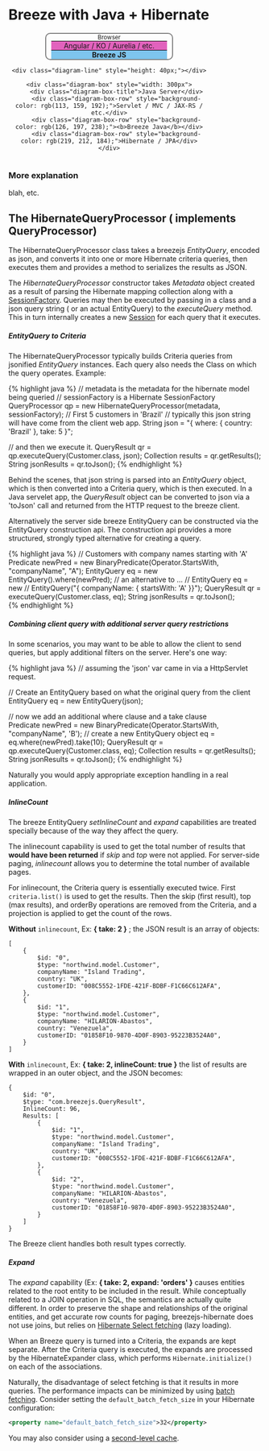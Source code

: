---
---

# Breeze with Java + Hibernate


<style>
.diagram {
	text-align: center;
	display: flex;
	flex-direction: column;
}
.diagram .diagram-box {
	border: 2px solid gray; border-radius: 10px;
	flex: 1;
	margin: auto;
}
.diagram .diagram-box .diagram-box-title {
	font-size: smaller;
}
.diagram .diagram-box .diagram-box-row {
	margin: 0px 10px;
	border-top: black solid 1px;
}
.diagram .diagram-line {
	width: 50%;
	border-right: black solid 3px;
}
</style>

<div class="diagram" style="width: 400px">
	<div class="diagram-box" style="width: 250px">
		<div class="diagram-box-title">Browser</div>
		<div class="diagram-box-row" style="background-color: rgb(226, 98, 189);">Angular / KO / Aurelia / etc.</div>
		<div class="diagram-box-row" style="background-color: rgb(126, 197, 238);"><b>Breeze JS</b></div>
	</div>

	<div class="diagram-line" style="height: 40px;"></div>

	<div class="diagram-box" style="width: 300px">
		<div class="diagram-box-title">Java Server</div>
		<div class="diagram-box-row" style="background-color: rgb(113, 159, 192);">Servlet / MVC / JAX-RS / etc.</div>
		<div class="diagram-box-row" style="background-color: rgb(126, 197, 238);"><b>Breeze Java</b></div>
		<div class="diagram-box-row" style="background-color: rgb(219, 212, 184);">Hibernate / JPA</div>
	</div>
</div>

### More explanation

blah, etc.

## The HibernateQueryProcessor ( implements QueryProcessor)

The HibernateQueryProcessor class takes a breezejs *EntityQuery*, encoded as json, and converts it into one or more Hibernate criteria queries,  then executes them and provides a method to serializes the results as JSON. 

The *HibernateQueryProcessor* constructor takes *Metadata* object created as a result of parsing the Hibernate mapping collection along with a [SessionFactory](http://docs.jboss.org/hibernate/core/3.6/javadocs/org/hibernate/SessionFactory.html). Queries may then be executed by passing in a class and a json query string ( or an actual EntityQuery) to the *executeQuery* method.  This in turn internally creates a new [Session](http://docs.jboss.org/hibernate/core/3.6/javadocs/org/hibernate/Session.html) for each query that it executes.

##### EntityQuery to Criteria

The HibernateQueryProcessor typically builds Criteria queries from jsonified *EntityQuery* instances.  Each query also needs the Class on which the query operates.  Example:

{% highlight java %}
// metadata is the metadata for the hibernate model being queried
// sessionFactory is a Hibernate SessionFactory
QueryProcessor qp = new HibernateQueryProcessor(metadata, sessionFactory);
// First 5 customers in 'Brazil'
// typically this json string will have come from the client web app. 
String json = "{ where: { country: 'Brazil' }, take: 5 }";

// and then we execute it.
QueryResult qr = qp.executeQuery(Customer.class, json);
Collection results = qr.getResults();
String jsonResults = qr.toJson();
{% endhighlight %}
	
Behind the scenes, that json string is parsed into an *EntityQuery* object, which is then converted into a Criteria query, which is then executed.  In a Java servelet app, the *QueryResult* object can be converted to json via a 'toJson' call and returned from the HTTP request to the breeze client.

Alternatively the server side breeze EntityQuery can be constructed via the EntityQuery construction api. The construction api provides a more structured, strongly typed alternative for creating a query.

{% highlight java %}
// Customers with company names starting with 'A'
Predicate newPred = new BinaryPredicate(Operator.StartsWith,
            "companyName", "A");
EntityQuery eq = new EntityQuery().where(newPred);
// an alternative to ...
// EntityQuery eq = new
// EntityQuery("{ companyName: { startsWith: 'A' }}");
QueryResult qr = executeQuery(Customer.class, eq);
String jsonResults = qr.toJson();        
{% endhighlight %}


##### Combining client query with additional server query restrictions

In some scenarios, you may want to be able to allow the client to send  queries, but apply additional filters on the server.  Here's one way:

{% highlight java %}
// assuming the 'json' var came in via a HttpServlet request.
 
// Create an EntityQuery based on what the original query from the client
EntityQuery eq = new EntityQuery(json);

// now we add an additional where clause and a take clause    
Predicate newPred = new BinaryPredicate(Operator.StartsWith,
                "companyName", 'B');
// create a new EntityQuery object
eq = eq.where(newPred).take(10);
QueryResult qr = qp.executeQuery(Customer.class, eq);
Collection results = qr.getResults();
String jsonResults = qr.toJson();
{% endhighlight %}

     
Naturally you would apply appropriate exception handling in a real application.

##### InlineCount

The breeze EntityQuery *setInlineCount* and *expand* capabilities are treated specially because of the way they affect the query.

The inlinecount capability is used to get the total number of results that **would have been returned** if *skip* and *top* were not applied.  For server-side paging, *inlinecount* allows you to determine the total number of available pages.

For inlinecount, the Criteria query is essentially executed twice.  First `criteria.list()` is used to get the results.  Then the skip (first result), top (max results), and orderBy operations are removed from the Criteria, and a projection is applied to get the count of the rows.

**Without** `inlinecount`, Ex: **{ take: 2 }** ; the JSON result is an array of objects:

	[
		{
			$id: "0",
			$type: "northwind.model.Customer",
			companyName: "Island Trading",
			country: "UK",
			customerID: "008C5552-1FDE-421F-BDBF-F1C66C612AFA",
		},
		{
			$id: "1",
			$type: "northwind.model.Customer",
			companyName: "HILARION-Abastos",
			country: "Venezuela",
			customerID: "01858F10-9870-4D0F-8903-95223B3524A0",
		}
	]

**With** `inlinecount`, Ex: **{ take: 2, inlineCount: true }** the list of results are wrapped in an outer  object, and the JSON becomes:

	{
		$id: "0",
		$type: "com.breezejs.QueryResult",
		InlineCount: 96,
		Results: [
			{
				$id: "1",
				$type: "northwind.model.Customer",
				companyName: "Island Trading",
				country: "UK",
				customerID: "008C5552-1FDE-421F-BDBF-F1C66C612AFA",
			},
			{
				$id: "2",
				$type: "northwind.model.Customer",
				companyName: "HILARION-Abastos",
				country: "Venezuela",
				customerID: "01858F10-9870-4D0F-8903-95223B3524A0",
			}
		]
	}

The Breeze client handles both result types correctly.

##### Expand

The *expand* capability (Ex: **{ take: 2, expand: 'orders' }** causes entities related to the root entity to be included in the result.  While conceptually related to a JOIN operation in SQL, the semantics are actually quite different.  In order to preserve the shape and relationships of the original entities, and get accurate row counts for paging, breezejs-hibernate does not use joins, but relies on [Hibernate Select fetching](http://docs.jboss.org/hibernate/orm/3.6/reference/en-US/html/performance.html#performance-fetching) (lazy loading).

When an Breeze query is turned into a Criteria, the expands are kept separate. 
After the Criteria query is executed, the expands are processed by the HibernateExpander class, which performs `Hibernate.initialize()` on each of the associations.

Naturally, the disadvantage of select fetching is that it results in more queries. 
The performance impacts can be minimized by using [batch fetching](http://docs.jboss.org/hibernate/orm/3.6/reference/en-US/html/performance.html#performance-fetching-batch).  Consider setting the `default_batch_fetch_size` in your Hibernate configuration:

```XML
<property name="default_batch_fetch_size">32</property>
```

You may also consider using a [second-level cache](http://docs.jboss.org/hibernate/orm/3.6/reference/en-US/html/performance.html#performance-cache).

